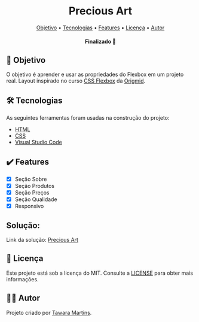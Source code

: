 <h1 align="center">Precious Art</h1>

<p align="center">
 <a href="#objetivo">Objetivo</a> •
 <a href="#tecnologias">Tecnologias</a> • 
 <a href="#features">Features</a> • 
 <a href="#licenc-a">Licença</a> • 
 <a href="#autor">Autor</a>
</p>
<h4 align="center"> 
	Finalizado 🚀
</h4>

## 📌 Objetivo

O objetivo é aprender e usar as propriedades do Flexbox em um projeto real. Layout inspirado no curso <a href="https://www.origamid.com/curso/css-flexbox/"> CSS Flexbox</a> da <a href="https://www.origamid.com/">Origmid</a>.

## 🛠 Tecnologias

As seguintes ferramentas foram usadas na construção do projeto:

- [HTML](https://developer.mozilla.org/pt-BR/docs/Web/HTML)
- [CSS](https://developer.mozilla.org/pt-BR/docs/Web/CSS)
- [Visual Studio Code](https://code.visualstudio.com/)


## ✔️ Features

- [x] Seção Sobre
- [x] Seção Produtos
- [x] Seção Preços
- [x] Seção Qualidade
- [x] Responsivo

## Solução: 

Link da solução: [Precious Art](https://tawaramartins.github.io/precious-art/)

## 📝 Licença 
Este projeto está sob a licença do MIT. Consulte a [LICENSE](https://github.com/lukemorales/react-native-design-code/blob/master/LICENSE) para obter mais informações.


## 🦸‍♀️ Autor 
Projeto criado por <a href="https://github.com/tawaramartins">Tawara Martins</a>.
